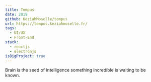 ```yaml
---
title: Tempus
date: 2019
github: KeziahMoselle/tempus
url: https://tempus.keziahmoselle.fr/
tags:
  - UI/UX
  - Front-End
stack:
  - reactjs
  - electronjs
isBigProject: true
---
```

Brain is the seed of intelligence something incredible is waiting to be known.